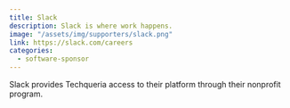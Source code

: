 ```yaml
---
title: Slack
description: Slack is where work happens.
image: "/assets/img/supporters/slack.png"
link: https://slack.com/careers
categories:
  - software-sponsor
---
```


Slack provides Techqueria access to their platform through their nonprofit program.
